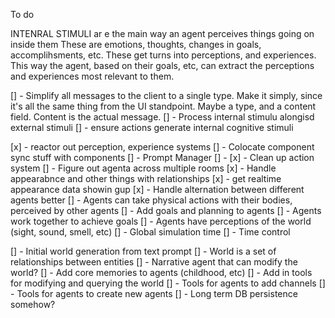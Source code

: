 To do

INTENRAL STIMULI ar e the main way an agent perceives things going on inside them
These are emotions, thoughts, changes in goals, accomplihsments, etc. These get turns into perceptions, and experiences. This way the agent, based on their goals, etc, can extract the perceptions and experiences most relevant to them.

[] - Simplify all messages to the client to a single type. Make it simply, since it's all the same thing from the UI standpoint. Maybe a type, and a content field. Content is the actual message.
[] - Process internal stimulu alongisd external stimuli
[] - ensure actions generate internal cognitive stimuli

[x] - reactor out perception, experience systems
[] - Colocate component sync stuff with components
[] - Prompt Manager
[] -
[x] - Clean up action system
[] - Figure out agenta across multiple rooms
[x] - Handle appearabnce and other things with relationships
[x] - get realtime appearance data showin gup
[x] - Handle alternation between different agents better
[] - Agents can take physical actions with their bodies, perceived by other agents
[] - Add goals and planning to agents
[] - Agents work together to achieve goals
[] - Agents have perceptions of the world (sight, sound, smell, etc)
[] - Global simulation time
[] - Time control

[] - Initial world generation from text prompt
[] - World is a set of relationships between entities
[] - Narrative agent that can modify the world?
[] - Add core memories to agents (childhood, etc)
[] - Add in tools for modifying and querying the world
[] - Tools for agents to add channels
[] - Tools for agents to create new agents
[] - Long term DB persistence somehow?
